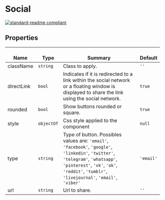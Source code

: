 # Social
  [![standard-readme compliant](https://img.shields.io/badge/standard--readme-OK-green.svg?style=flat-square)](https://github.com/RichardLitt/standard-readme)
  

  ## Properties
  | </br>Name | </br>Type | </br>Summary | </br>Default | 
| ---- | ---- | ---- | ---- |
| className | `string` | Class to apply. | `''` |
| directLink | `bool` | Indicates if it is redirected to a link within the social network or a floating window is displayed to share the link using the social network. | `true` |
| rounded | `bool` | Show buttons rounded or square. | `true` |
| style | `objectOf` | Css style applied to the component | `null` |
| type | `string` | Type of button. Possibles values are: <code>'email'</code>, <code>'facebook'</code>, <code>'google'</code>, <code>'linkedin'</code>, <code>'twitter'</code>, <code>'telegram'</code>, <code>'whatsapp'</code>, <code>'pinterest'</code>, <code>'vk'</code>, <code>'ok'</code>, <code>'reddit'</code>, <code>'tumblr'</code>, <code>'livejournal'</code>, <code>'email'</code>, <code>'viber'</code> | `'email'` |
| url | `string` | Url to share. | `''` |